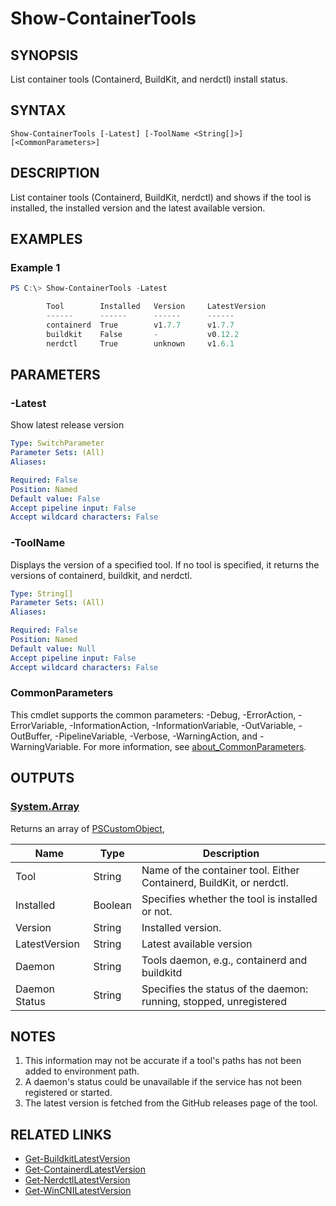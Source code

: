 ﻿---
external help file: Containers-Toolkit-help.xml
Module Name: Containers-Toolkit
online version:
schema: 2.0.0
---

# Show-ContainerTools

## SYNOPSIS

List container tools (Containerd, BuildKit, and nerdctl) install status.

## SYNTAX

```
Show-ContainerTools [-Latest] [-ToolName <String[]>] [<CommonParameters>]
```

## DESCRIPTION

List container tools (Containerd, BuildKit, nerdctl) and shows if the tool is installed, the installed version and the latest available version.

## EXAMPLES

### Example 1

```powershell
PS C:\> Show-ContainerTools -Latest

        Tool        Installed   Version     LatestVersion
        ------      ------      ------      ------
        containerd  True        v1.7.7      v1.7.7
        buildkit    False       -           v0.12.2
        nerdctl     True        unknown     v1.6.1
```

## PARAMETERS

### -Latest

Show latest release version

```yaml
Type: SwitchParameter
Parameter Sets: (All)
Aliases:

Required: False
Position: Named
Default value: False
Accept pipeline input: False
Accept wildcard characters: False
```

### -ToolName

Displays the version of a specified tool.
If no tool is specified, it returns the versions of containerd, buildkit, and nerdctl.

```yaml
Type: String[]
Parameter Sets: (All)
Aliases:

Required: False
Position: Named
Default value: Null
Accept pipeline input: False
Accept wildcard characters: False
```

### CommonParameters

This cmdlet supports the common parameters: -Debug, -ErrorAction, -ErrorVariable, -InformationAction, -InformationVariable, -OutVariable, -OutBuffer, -PipelineVariable, -Verbose, -WarningAction, and -WarningVariable. For more information, see [about_CommonParameters](http://go.microsoft.com/fwlink/?LinkID=113216).

## OUTPUTS

### [System.Array](https://learn.microsoft.com/en-us/dotnet/api/system.array?view=net-7.0)

Returns an array of [PSCustomObject](https://learn.microsoft.com/en-us/dotnet/api/system.management.automation.pscustomobject?view=powershellsdk-7.3.0),

| Name | Type | Description |
| -------- | ------- | ------- |
| Tool | String | Name of the container tool. Either Containerd, BuildKit, or nerdctl. |
| Installed | Boolean | Specifies whether the tool is installed or not. |
| Version | String | Installed version. |
| LatestVersion | String | Latest available version |
| Daemon | String | Tools daemon, e.g., containerd and buildkitd |
| Daemon  Status| String | Specifies the status of the daemon: running, stopped, unregistered |

## NOTES

1. This information may not be accurate if a tool's paths has not been added to environment path.
2. A daemon's status could be unavailable if the service has not been registered or started.
3. The latest version is fetched from the GitHub releases page of the tool.

## RELATED LINKS

- [Get-BuildkitLatestVersion](./Get-BuildkitLatestVersion.md)
- [Get-ContainerdLatestVersion](./Get-ContainerdLatestVersion.md)
- [Get-NerdctlLatestVersion](./Get-NerdctlLatestVersion.md)
- [Get-WinCNILatestVersion](./Get-WinCNILatestVersion.md)
